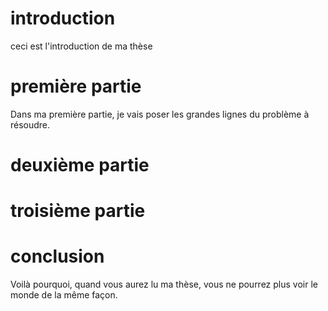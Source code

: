 # introduction

ceci est l'introduction de ma thèse

# première partie

Dans ma première partie, je vais poser les grandes lignes du problème à résoudre.

# deuxième partie

# troisième partie

# conclusion

Voilà pourquoi, quand vous aurez lu ma thèse, vous ne pourrez plus voir le monde de la même façon.


